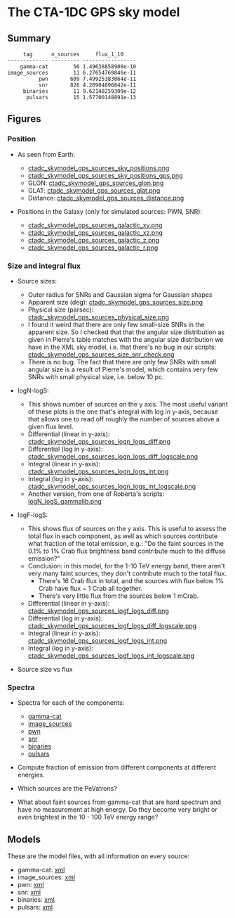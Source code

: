 # The CTA-1DC GPS sky model

## Summary

```
     tag      n_sources     flux_1_10    
------------- --------- -----------------
    gamma-cat        56 1.49638858908e-10
image_sources        11 6.27654769846e-11
          pwn       609 7.49925383064e-11
          snr       826 4.20904896842e-11
     binaries        11 9.62148259309e-12
      pulsars        15 1.57700148891e-13
```

## Figures

### Position

* As seen from Earth:
  * [ctadc_skymodel_gps_sources_sky_positions.png](ctadc_skymodel_gps_sources_sky_positions.png)
  * [ctadc_skymodel_gps_sources_sky_positions_gps.png](ctadc_skymodel_gps_sources_sky_positions_gps.png)
  * GLON: [ctadc_skymodel_gps_sources_glon.png](ctadc_skymodel_gps_sources_glon.png)
  * GLAT: [ctadc_skymodel_gps_sources_glat.png](ctadc_skymodel_gps_sources_glat.png)
  * Distance: [ctadc_skymodel_gps_sources_distance.png](ctadc_skymodel_gps_sources_distance.png)

* Positions in the Galaxy (only for simulated sources: PWN, SNR):
  * [ctadc_skymodel_gps_sources_galactic_xy.png](ctadc_skymodel_gps_sources_galactic_xy.png)
  * [ctadc_skymodel_gps_sources_galactic_xz.png](ctadc_skymodel_gps_sources_galactic_xz.png)
  * [ctadc_skymodel_gps_sources_galactic_z.png](ctadc_skymodel_gps_sources_galactic_z.png)
  * [ctadc_skymodel_gps_sources_galactic_r.png](ctadc_skymodel_gps_sources_galactic_r.png)

### Size and integral flux

* Source sizes:
  * Outer radius for SNRs and Gaussian sigma for Gaussian shapes
  * Apparent size (deg): [ctadc_skymodel_gps_sources_size.png](ctadc_skymodel_gps_sources_size.png)
  * Physical size (parsec): [ctadc_skymodel_gps_sources_physical_size.png](ctadc_skymodel_gps_sources_physical_size.png)
  * I found it weird that there are only few small-size SNRs in the apparent size.
    So I checked that that the angular size distribution as given in Pierre's table
    matches with the angular size distribution we have in the XML sky model,
    i.e. that there's no bug in our scripts:
    [ctadc_skymodel_gps_sources_size_snr_check.png](ctadc_skymodel_gps_sources_size_snr_check.png)
  * There is no bug. The fact that there are only few SNRs with small angular size is a result
    of Pierre's model, which contains very few SNRs with small physical size, i.e. below 10 pc.
* logN-logS:
  * This shows number of sources on the y axis.
    The most useful variant of these plots is the one that's integral with log in y-axis,
    because that allows one to read off roughly the number of sources above a given flux level.
  * Differential (linear in y-axis): [ctadc_skymodel_gps_sources_logn_logs_diff.png](ctadc_skymodel_gps_sources_logn_logs_diff.png)
  * Differential (log in y-axis): [ctadc_skymodel_gps_sources_logn_logs_diff_logscale.png](ctadc_skymodel_gps_sources_logn_logs_diff_logscale.png)
  * Integral (linear in y-axis): [ctadc_skymodel_gps_sources_logn_logs_int.png](ctadc_skymodel_gps_sources_logn_logs_int.png)
  * Integral (log in y-axis): [ctadc_skymodel_gps_sources_logn_logs_int_logscale.png](ctadc_skymodel_gps_sources_logn_logs_int_logscale.png)
  * Another version, from one of Roberta's scripts: [logN_logS_gammalib.png](logN_logS_gammalib.png)
* logF-logS:
  * This shows flux of sources on the y axis.
    This is useful to assess the total flux in each component,
    as well as which sources contribute what fraction of the total emission, e.g.:
    "Do the faint sources in the 0.1% to 1% Crab flux brightness band contribute much to the diffuse emission?"
  * Conclusion: in this model, for the 1-10 TeV energy band,
    there aren't very many faint sources, they don't contribute much to the total flux.
    * There's 16 Crab flux in total, and the sources with flux below 1% Crab have flux ~ 1 Crab all together.
    * There's very little flux from the sources below 1 mCrab.
  * Differential (linear in y-axis): [ctadc_skymodel_gps_sources_logf_logs_diff.png](ctadc_skymodel_gps_sources_logf_logs_diff.png)
  * Differential (log in y-axis): [ctadc_skymodel_gps_sources_logf_logs_diff_logscale.png](ctadc_skymodel_gps_sources_logf_logs_diff_logscale.png)
  * Integral (linear in y-axis): [ctadc_skymodel_gps_sources_logf_logs_int.png](ctadc_skymodel_gps_sources_logf_logs_int.png)
  * Integral (log in y-axis): [ctadc_skymodel_gps_sources_logf_logs_int_logscale.png](ctadc_skymodel_gps_sources_logf_logs_int_logscale.png)
     
* Source size vs flux

### Spectra

* Spectra for each of the components:
  * [gamma-cat](ctadc_skymodel_gps_sources_spectra_gamma-cat.png)
  * [image_sources](ctadc_skymodel_gps_sources_spectra_image_sources.png)
  * [pwn](ctadc_skymodel_gps_sources_spectra_pwn.png)
  * [snr](ctadc_skymodel_gps_sources_spectra_snr.png)
  * [binaries](ctadc_skymodel_gps_sources_spectra_binaries.png)
  * [pulsars](ctadc_skymodel_gps_sources_spectra_pulsars.png)

* Compute fraction of emission from different components at different energies.
* Which sources are the PeVatrons?
* What about faint sources from gamma-cat that are hard spectrum and have no measurement at high energy.
  Do they become very bright or even brightest in the 10 - 100 TeV energy range?

## Models

These are the model files, with all information on every source:

* gamma-cat: [xml](../sky_model/gamma-cat/ctadc_skymodel_gps_sources_gamma-cat2.xml)
* image_sources: [xml](../sky_model/image_sources/ctadc_skymodel_gps_sources_images.xml)
* pwn: [xml](../sky_model/pwn/ctadc_skymodel_gps_sources_pwn.xml)
* snr: [xml](../sky_model/snrs/ctadc_skymodel_gps_sources_snr_2.xml)
* binaries: [xml](../sky_model/binaries/ctadc_skymodel_gps_sources_binaries.xml)
* pulsars: [xml](../sky_model/pulsars/ctadc_skymodel_gps_sources_pulsars.xml)
